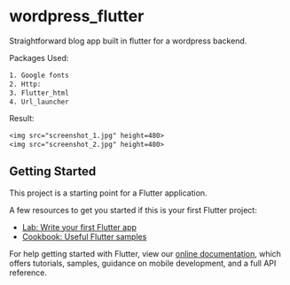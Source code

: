 # wordpress_flutter

Straightforward blog app built in flutter for a wordpress backend.

Packages Used: 

    1. Google fonts
    2. Http:
    3. Flutter_html
    4. Url_launcher

Result:

    <img src="screenshot_1.jpg" height=480>
    <img src="screenshot_2.jpg" height=480>

## Getting Started

This project is a starting point for a Flutter application.

A few resources to get you started if this is your first Flutter project:

- [Lab: Write your first Flutter app](https://flutter.dev/docs/get-started/codelab)
- [Cookbook: Useful Flutter samples](https://flutter.dev/docs/cookbook)

For help getting started with Flutter, view our
[online documentation](https://flutter.dev/docs), which offers tutorials,
samples, guidance on mobile development, and a full API reference.
